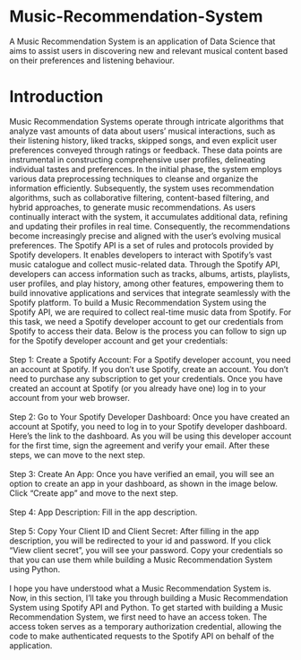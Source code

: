 # Music-Recommendation-System
A Music Recommendation System is an application of Data Science that aims to assist users in discovering new and relevant musical content based on their preferences and listening behaviour. 
# Introduction
Music Recommendation Systems operate through intricate algorithms that analyze vast amounts of data about users’ musical interactions, such as their listening history, liked tracks, skipped songs, and even explicit user preferences conveyed through ratings or feedback. These data points are instrumental in constructing comprehensive user profiles, delineating individual tastes and preferences. In the initial phase, the system employs various data preprocessing techniques to cleanse and organize the information efficiently. Subsequently, the system uses recommendation algorithms, such as collaborative filtering, content-based filtering, and hybrid approaches, to generate music recommendations. As users continually interact with the system, it accumulates additional data, refining and updating their profiles in real time. Consequently, the recommendations become increasingly precise and aligned with the user’s evolving musical preferences. The Spotify API is a set of rules and protocols provided by Spotify developers. It enables developers to interact with Spotify’s vast music catalogue and collect music-related data. Through the Spotify API, developers can access information such as tracks, albums, artists, playlists, user profiles, and play history, among other features, empowering them to build innovative applications and services that integrate seamlessly with the Spotify platform. To build a Music Recommendation System using the Spotify API, we are required to collect real-time music data from Spotify. For this task, we need a Spotify developer account to get our credentials from Spotify to access their data. Below is the process you can follow to sign up for the Spotify developer account and get your credentials:
<br>
<br>
Step 1: Create a Spotify Account:
For a Spotify developer account, you need an account at Spotify. If you don’t use Spotify, create an account. You don’t need to purchase any subscription to get your credentials. Once you have created an account at Spotify (or you already have one) log in to your account from your web browser.
<br>
<br>
Step 2: Go to Your Spotify Developer Dashboard:
Once you have created an account at Spotify, you need to log in to your Spotify developer dashboard. Here’s the link to the dashboard. As you will be using this developer account for the first time, sign the agreement and verify your email. After these steps, we can move to the next step.
<br>
<br>
Step 3: Create An App:
Once you have verified an email, you will see an option to create an app in your dashboard, as shown in the image below. Click “Create app” and move to the next step.
<br>
<br>
Step 4: App Description:
Fill in the app description. 
<br>
<br>
Step 5: Copy Your Client ID and Client Secret:
After filling in the app description, you will be redirected to your id and password. If you click “View client secret”, you will see your password. Copy your credentials so that you can use them while building a Music Recommendation System using Python.
<br>
<br>
I hope you have understood what a Music Recommendation System is. Now, in this section, I’ll take you through building a Music Recommendation System using Spotify API and Python. To get started with building a Music Recommendation System, we first need to have an access token. The access token serves as a temporary authorization credential, allowing the code to make authenticated requests to the Spotify API on behalf of the application. 
